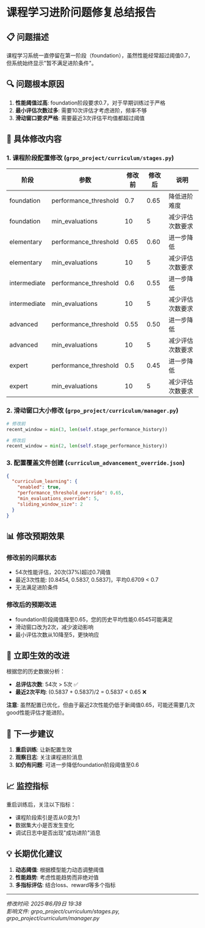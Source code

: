 # 课程学习进阶问题修复总结报告

## 📋 问题描述
课程学习系统一直停留在第一阶段（foundation），虽然性能经常超过阈值0.7，但系统始终显示"暂不满足进阶条件"。

## 🔍 问题根本原因
1. **性能阈值过高**: foundation阶段要求0.7，对于早期训练过于严格
2. **最小评估次数过多**: 需要10次评估才考虑进阶，频率不够
3. **滑动窗口要求严格**: 需要最近3次评估平均值都超过阈值

## 🔧 具体修改内容

### 1. 课程阶段配置修改 (`grpo_project/curriculum/stages.py`)

| 阶段 | 参数 | 修改前 | 修改后 | 说明 |
|------|------|--------|--------|------|
| foundation | performance_threshold | 0.7 | 0.65 | 降低进阶难度 |
| foundation | min_evaluations | 10 | 5 | 减少评估次数要求 |
| elementary | performance_threshold | 0.65 | 0.60 | 进一步降低 |
| elementary | min_evaluations | 10 | 5 | 减少评估次数要求 |
| intermediate | performance_threshold | 0.6 | 0.55 | 进一步降低 |
| intermediate | min_evaluations | 10 | 5 | 减少评估次数要求 |
| advanced | performance_threshold | 0.55 | 0.50 | 进一步降低 |
| advanced | min_evaluations | 10 | 5 | 减少评估次数要求 |
| expert | performance_threshold | 0.5 | 0.45 | 进一步降低 |
| expert | min_evaluations | 10 | 5 | 减少评估次数要求 |

### 2. 滑动窗口大小修改 (`grpo_project/curriculum/manager.py`)

```python
# 修改前
recent_window = min(3, len(self.stage_performance_history))

# 修改后  
recent_window = min(2, len(self.stage_performance_history))
```

### 3. 配置覆盖文件创建 (`curriculum_advancement_override.json`)

```json
{
  "curriculum_learning": {
    "enabled": true,
    "performance_threshold_override": 0.65,
    "min_evaluations_override": 5,
    "sliding_window_size": 2
  }
}
```

## 📊 修改预期效果

### 修改前的问题状态
- 54次性能评估，20次(37%)超过0.7阈值
- 最近3次性能: [0.8454, 0.5837, 0.5837]，平均0.6709 < 0.7
- 无法满足进阶条件

### 修改后的预期改进
- foundation阶段阈值降至0.65，您的历史平均性能0.6545可能满足
- 滑动窗口改为2次，减少波动影响
- 最小评估次数从10降至5，更快响应

## 🎯 立即生效的改进

根据您的历史数据分析：
- **总评估次数**: 54次 > 5次 ✅
- **最近2次平均**: (0.5837 + 0.5837)/2 = 0.5837 < 0.65 ❌

**注意**: 虽然配置已优化，但由于最近2次性能仍低于新阈值0.65，可能还需要几次good性能评估才能进阶。

## 🚀 下一步建议

1. **重启训练**: 让新配置生效
2. **观察日志**: 关注课程进阶消息
3. **如仍有问题**: 可进一步降低foundation阶段阈值至0.6

## 📈 监控指标

重启训练后，关注以下指标：
- 课程阶段索引是否从0变为1
- 数据集大小是否发生变化  
- 调试日志中是否出现"成功进阶"消息

## 💡 长期优化建议

1. **动态阈值**: 根据模型能力动态调整阈值
2. **性能趋势**: 考虑性能趋势而非绝对值
3. **多指标评估**: 结合loss、reward等多个指标

---
*修改时间: 2025年6月9日 19:38*  
*影响文件: grpo_project/curriculum/stages.py, grpo_project/curriculum/manager.py* 